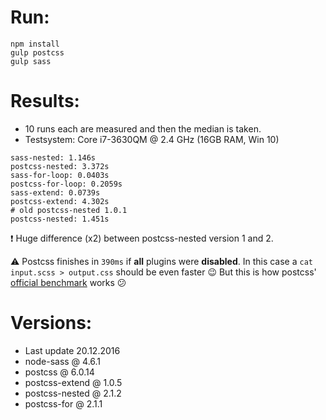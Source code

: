 Run:
===
```
npm install
gulp postcss
gulp sass
```

Results:
===

- 10 runs each are measured and then the median is taken.
- Testsystem: Core i7-3630QM @ 2.4 GHz (16GB RAM, Win 10)

```
sass-nested: 1.146s
postcss-nested: 3.372s
sass-for-loop: 0.0403s
postcss-for-loop: 0.2059s
sass-extend: 0.0739s
postcss-extend: 4.302s
# old postcss-nested 1.0.1
postcss-nested: 1.451s
```

:exclamation: Huge difference (x2) between
postcss-nested version 1 and 2.

:warning: Postcss finishes in `390ms` if **all** plugins were **disabled**.
In this case a `cat input.scss > output.css` should be even faster :wink:
But this is how postcss' [official benchmark][1] works :confused:

Versions:
===

- Last update 20.12.2016
- node-sass @ 4.6.1
- postcss @ 6.0.14
- postcss-extend @ 1.0.5
- postcss-nested @ 2.1.2
- postcss-for @ 2.1.1


[1]: https://github.com/postcss/benchmark